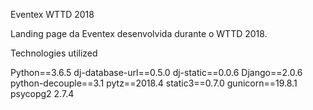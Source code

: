 Eventex WTTD 2018

Landing page da Eventex desenvolvida durante o WTTD 2018.


Technologies utilized

Python==3.6.5
dj-database-url==0.5.0
dj-static==0.0.6
Django==2.0.6
python-decouple==3.1
pytz==2018.4
static3==0.7.0
gunicorn==19.8.1
psycopg2 2.7.4
